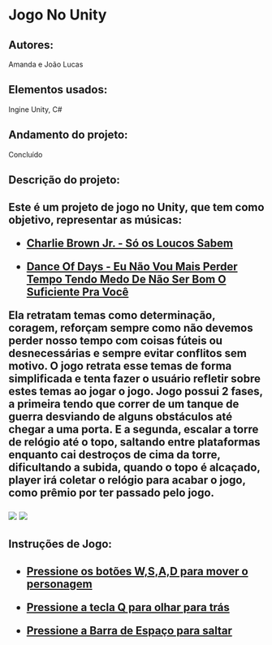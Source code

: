 # Jogo No Unity

<h2>Autores:</h2> Amanda e João Lucas

<h2>Elementos usados:</h2> Ingine Unity, C#

<h2>Andamento do projeto:</h2> Concluído

<h2>Descrição do projeto:<h2>
<p>
Este é um projeto de jogo no Unity, que tem como objetivo, representar as músicas:

- [Charlie Brown Jr. - Só os Loucos Sabem](https://www.youtube.com/watch?v=JRJj4z-prvM)

- [Dance Of Days - Eu Não Vou Mais Perder Tempo Tendo Medo De Não Ser Bom O Suficiente Pra Você](https://www.youtube.com/watch?v=wD1xSPx3U-c)

Ela retratam temas como determinação, coragem, reforçam sempre como não devemos perder nosso tempo
com coisas fúteis ou desnecessárias e sempre evitar conflitos sem motivo. 
O jogo retrata esse temas de forma simplificada e tenta fazer o usuário refletir sobre estes temas ao jogar o jogo.
Jogo possui 2 fases, a primeira tendo que correr de um tanque de guerra desviando de alguns obstáculos até chegar a uma porta. E a segunda, escalar a torre de relógio até o topo, saltando entre plataformas enquanto cai destroços de cima da torre, dificultando a subida, quando o topo é alcaçado, player irá coletar o relógio para acabar o jogo, como prêmio por ter passado pelo jogo.
</p>

   <img src="img/foto.png">
   <img src="img/foto2.png">

<h2>Instruções de Jogo:<h2> 
<p>
      
- [Pressione os botões W,S,A,D para mover o personagem]()
      
- [Pressione a tecla Q para olhar para trás]()

- [Pressione a Barra de Espaço para saltar]()

